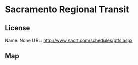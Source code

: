 # Sacramento Regional Transit

## License

Name: None
URL: http://www.sacrt.com/schedules/gtfs.aspx

## Map

<WorldMap topic="public-transport/rtfs-rt/Sacramento_Regional_Transit/vehicle_positions/#" />
